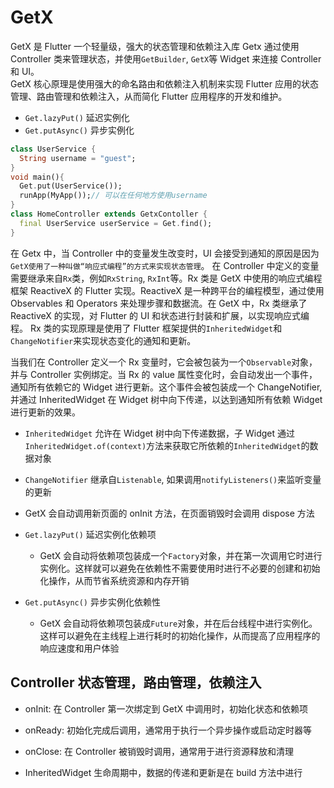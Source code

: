 # GetX

GetX 是 Flutter 一个轻量级，强大的状态管理和依赖注入库
Getx 通过使用 Controller 类来管理状态，并使用`GetBuilder`, `GetX`等 Widget 来连接 Controller 和 UI。  
GetX 核心原理是使用强大的命名路由和依赖注入机制来实现 Flutter 应用的状态管理、路由管理和依赖注入，从而简化 Flutter 应用程序的开发和维护。

- `Get.lazyPut()` 延迟实例化
- `Get.putAsync()` 异步实例化

```dart
class UserService {
  String username = "guest";
}
void main(){
  Get.put(UserService());
  runApp(MyApp());// 可以在任何地方使用username
}
class HomeController extends GetxContoller {
  final UserService userService = Get.find();
}
```

在 Getx 中，当 Controller 中的变量发生改变时，UI 会接受到通知的原因是因为`GetX使用了一种叫做“响应式编程”的方式来实现状态管理`。
在 Controller 中定义的变量需要继承来自`Rx`类，例如`RxString`, `RxInt`等。Rx 类是 GetX 中使用的响应式编程框架 ReactiveX 的 Flutter 实现。ReactiveX 是一种跨平台的编程模型，通过使用 Observables 和 Operators 来处理步骤和数据流。在 GetX 中，Rx 类继承了 ReactiveX 的实现，对 Flutter 的 UI 和状态进行封装和扩展，以实现响应式编程。
Rx 类的实现原理是使用了 Flutter 框架提供的`InheritedWidget`和`ChangeNotifier`来实现状态变化的通知和更新。

当我们在 Controller 定义一个 Rx 变量时，它会被包装为一个`Observable`对象，并与 Controller 实例绑定。当 Rx 的 value 属性变化时，会自动发出一个事件，通知所有依赖它的 Widget 进行更新。这个事件会被包装成一个 ChangeNotifier, 并通过 InheritedWidget 在 Widget 树中向下传递，以达到通知所有依赖 Widget 进行更新的效果。

- `InheritedWidget` 允许在 Widget 树中向下传递数据，子 Widget 通过`InheritedWidget.of(context)`方法来获取它所依赖的`InheritedWidget`的数据对象
- `ChangeNotifier` 继承自`Listenable`, 如果调用`notifyListeners()`来监听变量的更新
- GetX 会自动调用新页面的 onInit 方法，在页面销毁时会调用 dispose 方法

- `Get.lazyPut()` 延迟实例化依赖项
  - GetX 会自动将依赖项包装成一个`Factory`对象，并在第一次调用它时进行实例化。这样就可以避免在依赖性不需要使用时进行不必要的创建和初始化操作，从而节省系统资源和内存开销
- `Get.putAsync()` 异步实例化依赖性
  - GetX 会自动将依赖项包装成`Future`对象，并在后台线程中进行实例化。这样可以避免在主线程上进行耗时的初始化操作，从而提高了应用程序的响应速度和用户体验

## Controller 状态管理，路由管理，依赖注入

- onInit: 在 Controller 第一次绑定到 GetX 中调用时，初始化状态和依赖项
- onReady: 初始化完成后调用，通常用于执行一个异步操作或启动定时器等
- onClose: 在 Controller 被销毁时调用，通常用于进行资源释放和清理

- InheritedWidget 生命周期中，数据的传递和更新是在 build 方法中进行
